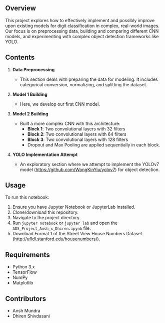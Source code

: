 ## Overview
This project explores how to effectively implement and possibly improve upon existing models for digit classification in complex, real-world images. Our focus is on preprocessing data, building and comparing different CNN models, and experimenting with complex object detection frameworks like YOLO.

## Contents
1. **Data Preprocessing**
   - This section deals with preparing the data for modeling. It includes categorical conversion, normalizing, and splitting the dataset.
   
2. **Model 1 Building**
   - Here, we develop our first CNN model.
   
3. **Model 2 Building**
   - Built a more complex CNN with this architecture:
      - **Block 1**: Two convolutional layers with 32 filters
      - **Block 2**: Two convolutional layers with 64 filters
      - **Block 3**: Two convolutional layers with 128 filters
      - Dropout and Max Pooling are applied sequentially in each block.
   
4. **YOLO Implementation Attempt**
   - An exploratory section where we attempt to implement the YOLOv7 model (https://github.com/WongKinYiu/yolov7) for object detection.

## Usage
To run this notebook:
1. Ensure you have Jupyter Notebook or JupyterLab installed.
2. Clone/download this repository.
3. Navigate to the project directory.
4. Run `jupyter notebook` or `jupyter lab` and open the `ADS_Project_Ansh_x_Dhiren.ipynb` file.
5. Download Format 1 of the Street View House Numbers Dataset (http://ufldl.stanford.edu/housenumbers/).

## Requirements
- Python 3.x
- TensorFlow
- NumPy
- Matplotlib

## Contributors
- Ansh Mundra
- Dhiren Shivdasani
